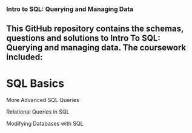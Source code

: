 ### Intro to SQL: Querying and Managing Data
## This GitHub repository contains the schemas, questions and solutions to Intro To SQL: Querying and managing data. The coursework included:

# SQL Basics

More Advanced SQL Queries

Relational Queries in SQL

Modifying Databases with SQL
